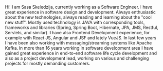Hi! I am Sasa Skeledzija, currently working as a Software Engineer. 
I have great experience in software design and development. Always enthusiastic about the new technologies, always reading and learning about the "cool new stuff". 
Mostly used technology is JAVA with corresponding tools, frameworks and libraries (Spring, Spring Boot, Hibernate, JPA, JMS, Restful, Servlets, and similar). 
I have also Frontend Development experience, for example with React JS, Angular and JSF and lately VueJS. 
In last few years I have been also working with messaging/streaming systems like Apache Kafka. In more than 16 years working in software development area I have gained great experience in end-to-end software life cycle development and also as a project development lead, working on various and challenging projects for mostly demanding customers.

